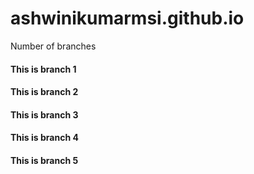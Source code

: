 # ashwinikumarmsi.github.io


Number of branches
#### This is branch 1
#### This is branch 2
#### This is branch 3
#### This is branch 4
#### This is branch 5
